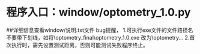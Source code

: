 # 程序入口：window/optometry_1.0.py
##详细信息查看window/说明.txt文件
bug提醒，
1.可执行exe文件的文件路径名不要带下划线，如将\optometry_final\optometry_1.0.exe 改为\optometry\...
2.首次执行时，需先设置测试距离，否则可能测试失败程序终止。
